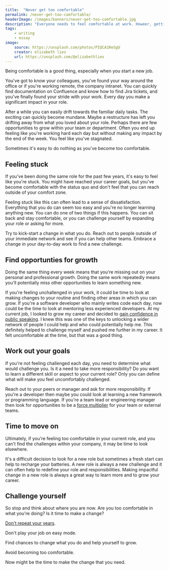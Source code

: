 ```yaml
---
title:  "Never get too comfortable"
permalink: /never-get-too-comfortable/
headerImage: /images/banners/never-get-too-comfortable.jpg
description: "Everyone needs to feel comfortable at work. Howeer, getting too comfortable can become a problem."
tags:
    - writing
    - essay
image:
    source: https://unsplash.com/photos/PIQCA1ReSgU
    creator: elizabeth lies
    url: https://unsplash.com/@elizabethlies
---
```


Being comfortable is a good thing, especially when you start a new job.

You've got to know your colleagues, you've found your way around the office or if you're working remote, the company intranet. You can quickly find documentation on Confluence and know how to find Jira tickets, and you've finally found your stride with your work. Every day you make a significant impact in your role.

After a while you can easily drift towards the familiar daily tasks. The exciting can quickly become mundane. Maybe a restructure has left you drifting away from what you loved about your role. Perhaps there are few opportunities to grow within your team or department. Often you end up feeling like you're working hard each day but without making any impact by the end of the week. You feel like you've stagnated.

Sometimes it's easy to do nothing as you've become too comfortable.

## Feeling stuck

If you've been doing the same role for the past few years, it's easy to feel like you're stuck. You might have reached your career goals, but you've become comfortable with the status quo and don't feel that you can reach outside of your comfort zone.

Feeling stuck like this can often lead to a sense of dissatisfaction. Everything that you do can seem too easy and you're no longer learning anything new. You can do one of two things if this happens. You can sit back and stay comfortable, or you can challenge yourself by expanding your role or asking for more.

Try to kick-start a change in what you do. Reach out to people outside of your immediate network and see if you can help other teams. Embrace a change in your day-to-day work to find a new challenge.

## Find opportunties for growth

Doing the same thing every week means that you're missing out on your personal and professional growth. Doing the same work repeatedly means you'll potentially miss other opportunities to learn something new.

If you're feeling unchallenged in your work, it could be time to look at making changes to your routine and finding other areas in which you can grow. If you're a software developer who mainly writes code each day, now could be the time to look at mentoring less experienced developers. At my current job, I looked to grow my career and decided to [gain confidence in public speaking](/gain-confidence-at-public-speaking/). I knew this was one of the keys to unlocking a wider network of people I could help and who could potentially help me. This definitely helped to challenge myself and pushed me further in my career. It felt uncomfortable at the time, but that was a good thing.

## Work out your goals

If you're not feeling challenged each day, you need to determine what would challenge you. Is it a need to take more responsibility? Do you want to learn a different skill or aspect to your current role? Only you can define what will make you feel uncomfortably challenged.

Reach out to your peers or manager and ask for more responsibility. If you're a developer then maybe you could look at learning a new framework or programming language. If you're a team lead or engineering manager then look for opportunities to be a [force multiplier](/be-a-force-multiplier/) for your team or external teams.

## Time to move on

Ultimately, if you're feeling too comfortable in your current role, and you can't find the challenges within your company, it may be time to look elsewhere.

It's a difficult decision to look for a new role but sometimes a fresh start can help to recharge your batteries. A new role is always a new challenge and it can often help to redefine your role and responsibilities. Making impactful change in a new role is always a great way to learn more and to grow your career.

## Challenge yourself

So stop and think about where you are now. Are you too comfortable in what you're doing? Is it time to make a change?

[Don't repeat your years](/dont-repeat-your-years/).

Don't play your job on easy mode.

Find chances to change what you do and help yourself to grow.

Avoid becoming too comfortable.

Now might be the time to make the change that you need.